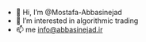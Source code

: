 - 👋 Hi, I’m @Mostafa-Abbasinejad
- 👀 I’m interested in algorithmic trading 
- 📫 me info@abbasinejad.ir

<!---
Mostafa-Abbasinejad/Mostafa-Abbasinejad is a ✨ special ✨ repository because its `README.md` (this file) appears on your GitHub profile.
You can click the Preview link to take a look at your changes.
--->

